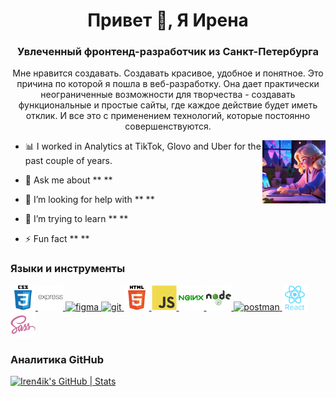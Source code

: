 <h1 align="center">Привет 👋, Я Ирена</h1>
<h3 align="center">Увлеченный фронтенд-разработчик из Санкт-Петербурга</h3>

<p align="center">Мне нравится создавать. Создавать красивое, удобное и понятное.
Это причина по которой я пошла в веб-разработку. Она дает практически неограниченные возможности для творчества - создавать функциональные и простые сайты, где каждое действие будет иметь отклик. И все это с применением технологий, которые постоянно совершенствуются.</p>

<img alt="Night Coding" src="https://raw.githubusercontent.com/iren4ik/iren4ik/main/night-coding.jpg" align="right" width="20%" height="20%"/>

- 📊 I worked in Analytics at TikTok, Glovo and Uber for the past couple of years.

- 💬 Ask me about ** **

- 🤝 I’m looking for help with ** **

- 🌱 I’m trying to learn ** **

- ⚡ Fun fact ** **

<h3 align="left">Языки и инструменты</h3>
<p align="left"> <a href="https://www.w3schools.com/css/" target="_blank" rel="noreferrer"> <img src="https://raw.githubusercontent.com/devicons/devicon/master/icons/css3/css3-original-wordmark.svg" alt="css3" width="40" height="40"/> </a> <a href="https://expressjs.com" target="_blank" rel="noreferrer"> <img src="https://raw.githubusercontent.com/devicons/devicon/master/icons/express/express-original-wordmark.svg" alt="express" width="40" height="40"/> </a> <a href="https://www.figma.com/" target="_blank" rel="noreferrer"> <img src="https://www.vectorlogo.zone/logos/figma/figma-icon.svg" alt="figma" width="40" height="40"/> </a> <a href="https://git-scm.com/" target="_blank" rel="noreferrer"> <img src="https://www.vectorlogo.zone/logos/git-scm/git-scm-icon.svg" alt="git" width="40" height="40"/> </a> <a href="https://www.w3.org/html/" target="_blank" rel="noreferrer"> <img src="https://raw.githubusercontent.com/devicons/devicon/master/icons/html5/html5-original-wordmark.svg" alt="html5" width="40" height="40"/> </a> <a href="https://developer.mozilla.org/en-US/docs/Web/JavaScript" target="_blank" rel="noreferrer"> <img src="https://raw.githubusercontent.com/devicons/devicon/master/icons/javascript/javascript-original.svg" alt="javascript" width="40" height="40"/> </a> <a href="https://www.nginx.com" target="_blank" rel="noreferrer"> <img src="https://raw.githubusercontent.com/devicons/devicon/master/icons/nginx/nginx-original.svg" alt="nginx" width="40" height="40"/> </a> <a href="https://nodejs.org" target="_blank" rel="noreferrer"> <img src="https://raw.githubusercontent.com/devicons/devicon/master/icons/nodejs/nodejs-original-wordmark.svg" alt="nodejs" width="40" height="40"/> </a> <a href="https://postman.com" target="_blank" rel="noreferrer"> <img src="https://www.vectorlogo.zone/logos/getpostman/getpostman-icon.svg" alt="postman" width="40" height="40"/> </a> <a href="https://reactjs.org/" target="_blank" rel="noreferrer"> <img src="https://raw.githubusercontent.com/devicons/devicon/master/icons/react/react-original-wordmark.svg" alt="react" width="40" height="40"/> </a> <a href="https://sass-lang.com" target="_blank" rel="noreferrer"> <img src="https://raw.githubusercontent.com/devicons/devicon/master/icons/sass/sass-original.svg" alt="sass" width="40" height="40"/> </a> </p>

<h3 align="left">Аналитика GitHub</h3>

[![Iren4ik's GitHub | Stats](https://stats.quine.sh/Iren4ik/github?theme=light)](https://quine.sh?utm_source=widgets&utm_campaign=Iren4ik)
